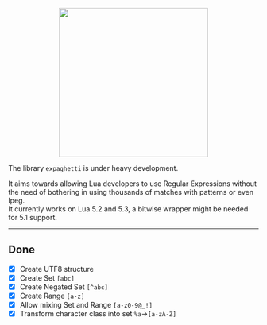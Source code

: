 <p align="center"><img src="https://i.imgur.com/Pc4Rzwe.png" height="300" /></p>

The library `expaghetti` is under heavy development.

It aims towards allowing Lua developers to use Regular Expressions without the need of bothering in using thousands of matches with patterns or even lpeg.<br>
It currently works on Lua 5.2 and 5.3, a bitwise wrapper might be needed for 5.1 support.

---

## Done
- [x] Create UTF8 structure
- [x] Create Set `[abc]`
- [x] Create Negated Set `[^abc]`
- [x] Create Range `[a-z]`
- [x] Allow mixing Set and Range `[a-z0-9@_!]`
- [x] Transform character class into set `%a`→`[a-zA-Z]`